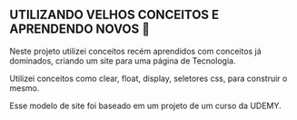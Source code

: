 ## UTILIZANDO VELHOS CONCEITOS E APRENDENDO NOVOS :rocket:

Neste projeto utilizei conceitos recém aprendidos com conceitos já dominados, criando um site para uma página de Tecnologia.

Utilizei conceitos como clear, float, display, seletores css, para construir o mesmo.



Esse modelo de site foi baseado em um projeto de um curso da UDEMY.
